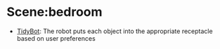 # Scene:bedroom

- [TidyBot](https://github.com/youliangtan/oxe_contrib/tree/main/pages/datasets/tidybot.md): The robot puts each object into the appropriate receptacle based on user preferences